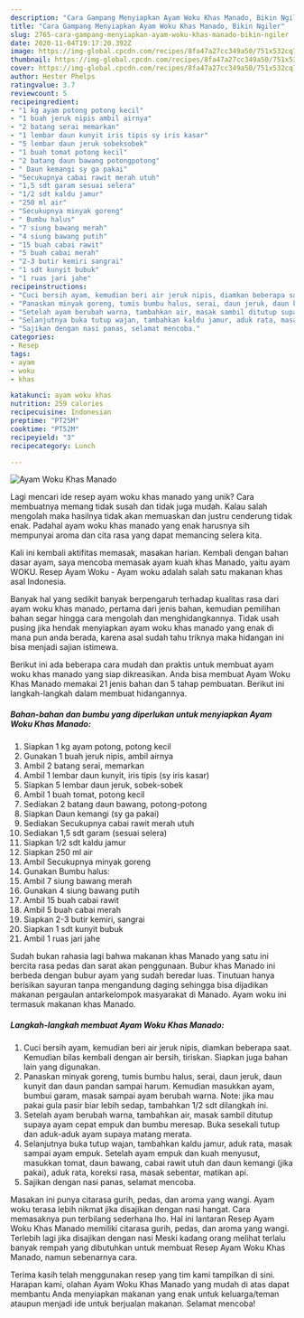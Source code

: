 ```yaml
---
description: "Cara Gampang Menyiapkan Ayam Woku Khas Manado, Bikin Ngiler"
title: "Cara Gampang Menyiapkan Ayam Woku Khas Manado, Bikin Ngiler"
slug: 2765-cara-gampang-menyiapkan-ayam-woku-khas-manado-bikin-ngiler
date: 2020-11-04T19:17:20.392Z
image: https://img-global.cpcdn.com/recipes/8fa47a27cc349a50/751x532cq70/ayam-woku-khas-manado-foto-resep-utama.jpg
thumbnail: https://img-global.cpcdn.com/recipes/8fa47a27cc349a50/751x532cq70/ayam-woku-khas-manado-foto-resep-utama.jpg
cover: https://img-global.cpcdn.com/recipes/8fa47a27cc349a50/751x532cq70/ayam-woku-khas-manado-foto-resep-utama.jpg
author: Hester Phelps
ratingvalue: 3.7
reviewcount: 5
recipeingredient:
- "1 kg ayam potong potong kecil"
- "1 buah jeruk nipis ambil airnya"
- "2 batang serai memarkan"
- "1 lembar daun kunyit iris tipis sy iris kasar"
- "5 lembar daun jeruk sobeksobek"
- "1 buah tomat potong kecil"
- "2 batang daun bawang potongpotong"
- " Daun kemangi sy ga pakai"
- "Secukupnya cabai rawit merah utuh"
- "1,5 sdt garam sesuai selera"
- "1/2 sdt kaldu jamur"
- "250 ml air"
- "Secukupnya minyak goreng"
- " Bumbu halus"
- "7 siung bawang merah"
- "4 siung bawang putih"
- "15 buah cabai rawit"
- "5 buah cabai merah"
- "2-3 butir kemiri sangrai"
- "1 sdt kunyit bubuk"
- "1 ruas jari jahe"
recipeinstructions:
- "Cuci bersih ayam, kemudian beri air jeruk nipis, diamkan beberapa saat. Kemudian bilas kembali dengan air bersih, tiriskan. Siapkan juga bahan lain yang digunakan."
- "Panaskan minyak goreng, tumis bumbu halus, serai, daun jeruk, daun kunyit dan daun pandan sampai harum. Kemudian masukkan ayam, bumbui garam, masak sampai ayam berubah warna. Note: jika mau pakai gula pasir biar lebih sedap, tambahkan 1/2 sdt dilangkah ini."
- "Setelah ayam berubah warna, tambahkan air, masak sambil ditutup supaya ayam cepat empuk dan bumbu meresap. Buka sesekali tutup dan aduk-aduk ayam supaya matang merata."
- "Selanjutnya buka tutup wajan, tambahkan kaldu jamur, aduk rata, masak sampai ayam empuk. Setelah ayam empuk dan kuah menyusut, masukkan tomat, daun bawang, cabai rawit utuh dan daun kemangi (jika pakai), aduk rata, koreksi rasa, masak sebentar, matikan api."
- "Sajikan dengan nasi panas, selamat mencoba."
categories:
- Resep
tags:
- ayam
- woku
- khas

katakunci: ayam woku khas 
nutrition: 259 calories
recipecuisine: Indonesian
preptime: "PT25M"
cooktime: "PT52M"
recipeyield: "3"
recipecategory: Lunch

---
```



![Ayam Woku Khas Manado](https://img-global.cpcdn.com/recipes/8fa47a27cc349a50/751x532cq70/ayam-woku-khas-manado-foto-resep-utama.jpg)

Lagi mencari ide resep ayam woku khas manado yang unik? Cara membuatnya memang tidak susah dan tidak juga mudah. Kalau salah mengolah maka hasilnya tidak akan memuaskan dan justru cenderung tidak enak. Padahal ayam woku khas manado yang enak harusnya sih mempunyai aroma dan cita rasa yang dapat memancing selera kita.

Kali ini kembali aktifitas memasak, masakan harian. Kembali dengan bahan dasar ayam, saya mencoba memasak ayam kuah khas Manado, yaitu ayam WOKU. Resep Ayam Woku - Ayam woku adalah salah satu makanan khas asal Indonesia.

Banyak hal yang sedikit banyak berpengaruh terhadap kualitas rasa dari ayam woku khas manado, pertama dari jenis bahan, kemudian pemilihan bahan segar hingga cara mengolah dan menghidangkannya. Tidak usah pusing jika hendak menyiapkan ayam woku khas manado yang enak di mana pun anda berada, karena asal sudah tahu triknya maka hidangan ini bisa menjadi sajian istimewa.


Berikut ini ada beberapa cara mudah dan praktis untuk membuat ayam woku khas manado yang siap dikreasikan. Anda bisa membuat Ayam Woku Khas Manado memakai 21 jenis bahan dan 5 tahap pembuatan. Berikut ini langkah-langkah dalam membuat hidangannya.

<!--inarticleads1-->

##### Bahan-bahan dan bumbu yang diperlukan untuk menyiapkan Ayam Woku Khas Manado:

1. Siapkan 1 kg ayam potong, potong kecil
1. Gunakan 1 buah jeruk nipis, ambil airnya
1. Ambil 2 batang serai, memarkan
1. Ambil 1 lembar daun kunyit, iris tipis (sy iris kasar)
1. Siapkan 5 lembar daun jeruk, sobek-sobek
1. Ambil 1 buah tomat, potong kecil
1. Sediakan 2 batang daun bawang, potong-potong
1. Siapkan  Daun kemangi (sy ga pakai)
1. Sediakan Secukupnya cabai rawit merah utuh
1. Sediakan 1,5 sdt garam (sesuai selera)
1. Siapkan 1/2 sdt kaldu jamur
1. Siapkan 250 ml air
1. Ambil Secukupnya minyak goreng
1. Gunakan  Bumbu halus:
1. Ambil 7 siung bawang merah
1. Gunakan 4 siung bawang putih
1. Ambil 15 buah cabai rawit
1. Ambil 5 buah cabai merah
1. Siapkan 2-3 butir kemiri, sangrai
1. Siapkan 1 sdt kunyit bubuk
1. Ambil 1 ruas jari jahe


Sudah bukan rahasia lagi bahwa makanan khas Manado yang satu ini bercita rasa pedas dan sarat akan penggunaan. Bubur khas Manado ini berbeda dengan bubur ayam yang sudah beredar luas. Tinutuan hanya berisikan sayuran tanpa mengandung daging sehingga bisa dijadikan makanan pergaulan antarkelompok masyarakat di Manado. Ayam woku ini termasuk makanan khas Manado. 

<!--inarticleads2-->

##### Langkah-langkah membuat Ayam Woku Khas Manado:

1. Cuci bersih ayam, kemudian beri air jeruk nipis, diamkan beberapa saat. Kemudian bilas kembali dengan air bersih, tiriskan. Siapkan juga bahan lain yang digunakan.
1. Panaskan minyak goreng, tumis bumbu halus, serai, daun jeruk, daun kunyit dan daun pandan sampai harum. Kemudian masukkan ayam, bumbui garam, masak sampai ayam berubah warna. Note: jika mau pakai gula pasir biar lebih sedap, tambahkan 1/2 sdt dilangkah ini.
1. Setelah ayam berubah warna, tambahkan air, masak sambil ditutup supaya ayam cepat empuk dan bumbu meresap. Buka sesekali tutup dan aduk-aduk ayam supaya matang merata.
1. Selanjutnya buka tutup wajan, tambahkan kaldu jamur, aduk rata, masak sampai ayam empuk. Setelah ayam empuk dan kuah menyusut, masukkan tomat, daun bawang, cabai rawit utuh dan daun kemangi (jika pakai), aduk rata, koreksi rasa, masak sebentar, matikan api.
1. Sajikan dengan nasi panas, selamat mencoba.


Masakan ini punya citarasa gurih, pedas, dan aroma yang wangi. Ayam woku terasa lebih nikmat jika disajikan dengan nasi hangat. Cara memasaknya pun terbilang sederhana lho. Hal ini lantaran Resep Ayam Woku Khas Manado memiliki citarasa gurih, pedas, dan aroma yang wangi. Terlebih lagi jika disajikan dengan nasi Meski kadang orang melihat terlalu banyak rempah yang dibutuhkan untuk membuat Resep Ayam Woku Khas Manado, namun sebenarnya cara. 

Terima kasih telah menggunakan resep yang tim kami tampilkan di sini. Harapan kami, olahan Ayam Woku Khas Manado yang mudah di atas dapat membantu Anda menyiapkan makanan yang enak untuk keluarga/teman ataupun menjadi ide untuk berjualan makanan. Selamat mencoba!
